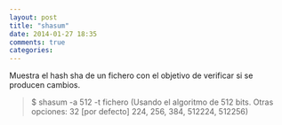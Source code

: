 ```yaml
---
layout: post
title: "shasum"
date: 2014-01-27 18:35
comments: true
categories: 
---
```

Muestra el hash sha de un fichero con el objetivo de verificar si se producen cambios.

>$ shasum -a 512 -t fichero (Usando el algoritmo de 512 bits. Otras opciones: 32 [por defecto] 224, 256, 384, 512224, 512256)

